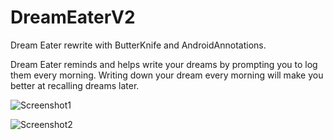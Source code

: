DreamEaterV2
============

Dream Eater rewrite with ButterKnife and AndroidAnnotations.

Dream Eater reminds and helps write your dreams by prompting you to log them every morning. 
Writing down your dream every morning will make you better at recalling dreams later.

![Screenshot1](http://i.imgur.com/N7yDLpF.png)


![Screenshot2](http://i.imgur.com/rv7MEzz.png)
